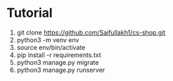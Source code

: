 <h1>Tutorial</h1>

1. git clone https://github.com/Saifullakh1/cs-shop.git
2. python3 -m venv env
3. source env/bin/activate
4. pip install -r requirements.txt
5. python3 manage.py migrate
6. python3 manage.py runserver
